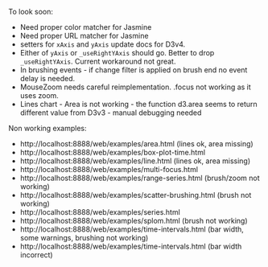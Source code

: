 To look soon:

- Need proper color matcher for Jasmine
- Need proper URL matcher for Jasmine
- setters for `xAxis` and `yAxis` update docs for D3v4.
- Either of `yAxis` or `_useRightYAxis` should go. Better to drop `_useRightYAxis`.
  Current workaround not great.
- In brushing events - if change filter is applied on brush end no event 
  delay is needed.
- MouseZoom needs careful reimplementation. .focus not working as it uses zoom.
- Lines chart - Area is not working - the function d3.area seems to return different
  value from D3v3 - manual debugging needed


Non working examples:

- http://localhost:8888/web/examples/area.html (lines ok, area missing)
- http://localhost:8888/web/examples/box-plot-time.html
- http://localhost:8888/web/examples/line.html (lines ok, area missing)
- http://localhost:8888/web/examples/multi-focus.html
- http://localhost:8888/web/examples/range-series.html (brush/zoom not working)
- http://localhost:8888/web/examples/scatter-brushing.html (brush not working)
- http://localhost:8888/web/examples/series.html
- http://localhost:8888/web/examples/splom.html (brush not working)
- http://localhost:8888/web/examples/time-intervals.html 
  (bar width, some warnings, brushing not working)
- http://localhost:8888/web/examples/time-intervals.html (bar width incorrect)

